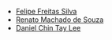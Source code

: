 - [Felipe Freitas Silva](https://github.com/felipefreitassilva)
- [Renato Machado de Souza](https://github.com/Renatu5)
- [Daniel Chin Tay Lee](https://github.com/danictlee)